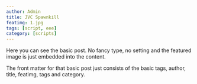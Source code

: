 ```yaml
---
author: Admin
title: JVC Spawnkill
featimg: 1.jpg
tags: [script, eee]
category: [scripts]
---
```

Here you can see the basic post. No fancy type, no setting and the featured image is just embedded into the content.

The front matter for that basic post just consists of the basic tags, author, title, featimg, tags and category.
